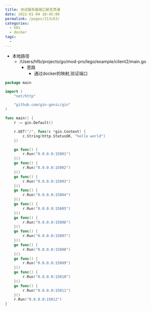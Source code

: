 ```yaml
---
title: 测试服务器端口是否贯通
date: 2022-01-04 10:45:00
permalink: /pages/213c63/
categories:
  - k8s
  - docker
tags:
  - 
---
```


* 本地路径
    * /Users/hfb/projects/go/mod-pro/lego/example/client2/main.go
        * 思路
            * 通过docker的映射,验证端口


``` go
package main

import (
	"net/http"

	"github.com/gin-gonic/gin"
)

func main() {
	r := gin.Default()

	r.GET("/", func(c *gin.Context) {
		c.String(http.StatusOK, "hello world")
	})

	go func() {
		r.Run("0.0.0.0:15001")
	}()
	go func() {
		r.Run("0.0.0.0:15002")
	}()
	go func() {
		r.Run("0.0.0.0:15003")
	}()
	go func() {
		r.Run("0.0.0.0:15004")
	}()
	go func() {
		r.Run("0.0.0.0:15005")
	}()
	go func() {
		r.Run("0.0.0.0:15006")
	}()
	go func() {
		r.Run("0.0.0.0:15007")
	}()
	go func() {
		r.Run("0.0.0.0:15008")
	}()
	go func() {
		r.Run("0.0.0.0:15009")
	}()
	go func() {
		r.Run("0.0.0.0:15010")
	}()
	go func() {
		r.Run("0.0.0.0:15011")
	}()
	r.Run("0.0.0.0:15012")
}

```


